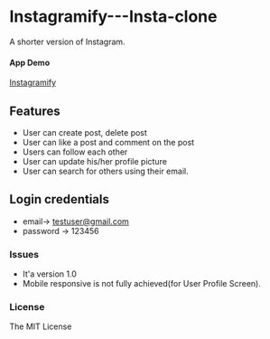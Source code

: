 # Instagramify---Insta-clone
A shorter version of Instagram.

#### App Demo
[Instagramify](https://instagramify.herokuapp.com/)


## Features
- User can create post, delete post
- User can like a post and comment on the post
- Users can follow each other
- User can update his/her profile picture
- User can search for others using their email.

## Login credentials

- email-> testuser@gmail.com
- password -> 123456

### Issues
- It'a version 1.0
- Mobile responsive is not fully achieved(for User Profile Screen).

### License
The MIT License
